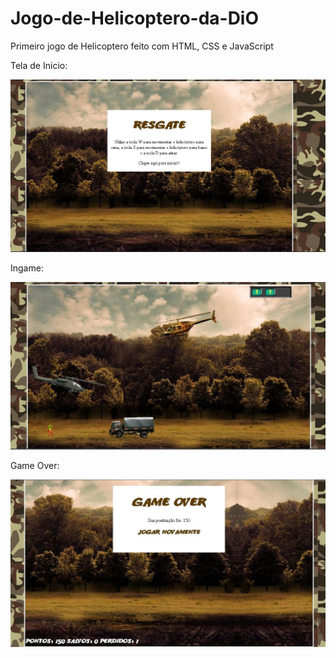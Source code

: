 # Jogo-de-Helicoptero-da-DiO

Primeiro jogo de Helicoptero feito com HTML, CSS e JavaScript

Tela de Inicio:

![Getting Started](telaDeInicio.jpg)

Ingame:

![Getting Started](inGame.jpg)

Game Over:

![Getting Started](gameOver.jpg)
